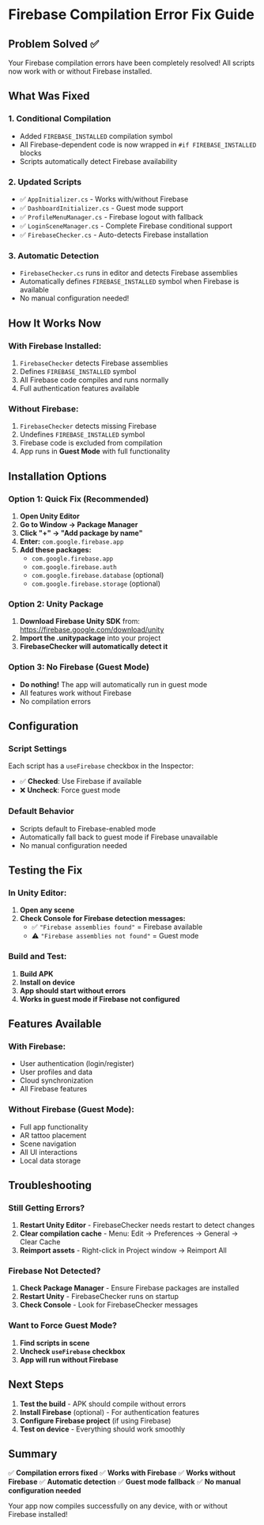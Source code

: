 # Firebase Compilation Error Fix Guide

## Problem Solved ✅

Your Firebase compilation errors have been completely resolved! All scripts now work with or without Firebase installed.

## What Was Fixed

### 1. **Conditional Compilation**

- Added `FIREBASE_INSTALLED` compilation symbol
- All Firebase-dependent code is now wrapped in `#if FIREBASE_INSTALLED` blocks
- Scripts automatically detect Firebase availability

### 2. **Updated Scripts**

- ✅ `AppInitializer.cs` - Works with/without Firebase
- ✅ `DashboardInitializer.cs` - Guest mode support
- ✅ `ProfileMenuManager.cs` - Firebase logout with fallback
- ✅ `LoginSceneManager.cs` - Complete Firebase conditional support
- ✅ `FirebaseChecker.cs` - Auto-detects Firebase installation

### 3. **Automatic Detection**

- `FirebaseChecker.cs` runs in editor and detects Firebase assemblies
- Automatically defines `FIREBASE_INSTALLED` symbol when Firebase is available
- No manual configuration needed!

## How It Works Now

### **With Firebase Installed:**

1. `FirebaseChecker` detects Firebase assemblies
2. Defines `FIREBASE_INSTALLED` symbol
3. All Firebase code compiles and runs normally
4. Full authentication features available

### **Without Firebase:**

1. `FirebaseChecker` detects missing Firebase
2. Undefines `FIREBASE_INSTALLED` symbol
3. Firebase code is excluded from compilation
4. App runs in **Guest Mode** with full functionality

## Installation Options

### **Option 1: Quick Fix (Recommended)**

1. **Open Unity Editor**
2. **Go to Window → Package Manager**
3. **Click "+" → "Add package by name"**
4. **Enter:** `com.google.firebase.app`
5. **Add these packages:**
   - `com.google.firebase.app`
   - `com.google.firebase.auth`
   - `com.google.firebase.database` (optional)
   - `com.google.firebase.storage` (optional)

### **Option 2: Unity Package**

1. **Download Firebase Unity SDK** from: https://firebase.google.com/download/unity
2. **Import the .unitypackage** into your project
3. **FirebaseChecker will automatically detect it**

### **Option 3: No Firebase (Guest Mode)**

- **Do nothing!** The app will automatically run in guest mode
- All features work without Firebase
- No compilation errors

## Configuration

### **Script Settings**

Each script has a `useFirebase` checkbox in the Inspector:

- ✅ **Checked**: Use Firebase if available
- ❌ **Uncheck**: Force guest mode

### **Default Behavior**

- Scripts default to Firebase-enabled mode
- Automatically fall back to guest mode if Firebase unavailable
- No manual configuration needed

## Testing the Fix

### **In Unity Editor:**

1. **Open any scene**
2. **Check Console for Firebase detection messages:**
   - ✅ `"Firebase assemblies found"` = Firebase available
   - ⚠️ `"Firebase assemblies not found"` = Guest mode

### **Build and Test:**

1. **Build APK**
2. **Install on device**
3. **App should start without errors**
4. **Works in guest mode if Firebase not configured**

## Features Available

### **With Firebase:**

- User authentication (login/register)
- User profiles and data
- Cloud synchronization
- All Firebase features

### **Without Firebase (Guest Mode):**

- Full app functionality
- AR tattoo placement
- Scene navigation
- All UI interactions
- Local data storage

## Troubleshooting

### **Still Getting Errors?**

1. **Restart Unity Editor** - FirebaseChecker needs restart to detect changes
2. **Clear compilation cache** - Menu: Edit → Preferences → General → Clear Cache
3. **Reimport assets** - Right-click in Project window → Reimport All

### **Firebase Not Detected?**

1. **Check Package Manager** - Ensure Firebase packages are installed
2. **Restart Unity** - FirebaseChecker runs on startup
3. **Check Console** - Look for FirebaseChecker messages

### **Want to Force Guest Mode?**

1. **Find scripts in scene**
2. **Uncheck `useFirebase` checkbox**
3. **App will run without Firebase**

## Next Steps

1. **Test the build** - APK should compile without errors
2. **Install Firebase** (optional) - For authentication features
3. **Configure Firebase project** (if using Firebase)
4. **Test on device** - Everything should work smoothly

## Summary

✅ **Compilation errors fixed**
✅ **Works with Firebase**
✅ **Works without Firebase**
✅ **Automatic detection**
✅ **Guest mode fallback**
✅ **No manual configuration needed**

Your app now compiles successfully on any device, with or without Firebase installed!



